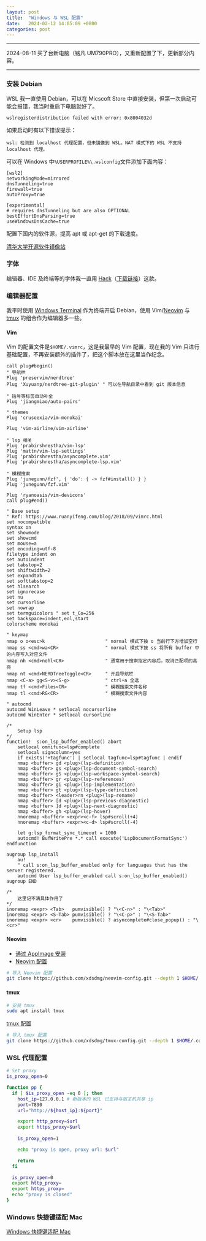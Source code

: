 ```yaml
---
layout: post
title:  "Windows 与 WSL 配置"
date:   2024-02-12 14:05:09 +0800
categories: post
---
```


---

2024-08-11 买了台新电脑（铭凡 UM790PRO），又重新配置了下，更新部分内容。

---

### 安装 Debian

WSL 我一直使用 Debian，可以在 Micscoft Store 中直接安装，但第一次启动可能会报错，我当时重启下电脑就好了。

```
wslregisterdistribution failed with error: 0x8004032d
```

如果启动时有以下错误提示：

```
wsl: 检测到 localhost 代理配置，但未镜像到 WSL。NAT 模式下的 WSL 不支持 localhost 代理。
```

可以在 Windows 中`%USERPROFILE%\.wslconfig`文件添加下面内容：

```
[wsl2]
networkingMode=mirrored
dnsTunneling=true
firewall=true
autoProxy=true

[experimental]
# requires dnsTunneling but are also OPTIONAL
bestEffortDnsParsing=true
useWindowsDnsCache=true
```

配置下国内的软件源，提高 apt 或 apt-get 的下载速度。

[清华大学开源软件镜像站](https://mirrors.tuna.tsinghua.edu.cn/help/debian/)

### 字体

编辑器、IDE 及终端等的字体我一直用 [Hack](https://github.com/source-foundry/Hack)（[下载链接](https://github.com/ryanoasis/nerd-fonts/releases/download/v3.2.1/Hack.zip)）这款。

### 编辑器配置

我平时使用 [Windows Terminal](https://github.com/microsoft/terminal) 作为终端开启 Debian，使用 Vim/[Neovim](https://neovim.io/) 与 [tmux](https://github.com/tmux/tmux/wiki) 的组合作为编辑器多一些。

#### Vim

Vim 的配置文件是`$HOME/.vimrc`，这是我最早的 Vim 配置，现在我的 Vim 只进行基础配置，不再安装额外的插件了，把这个脚本放在这里当作纪念。

``` vim
call plug#begin()
" 导航栏
Plug 'preservim/nerdtree'
Plug 'Xuyuanp/nerdtree-git-plugin' " 可以在导航目录中看到 git 版本信息

" 括号等标签自动补全
Plug 'jiangmiao/auto-pairs'

" themes
Plug 'crusoexia/vim-monokai'

Plug 'vim-airline/vim-airline'

" lsp 相关
Plug 'prabirshrestha/vim-lsp'
Plug 'mattn/vim-lsp-settings'
Plug 'prabirshrestha/asyncomplete.vim'
Plug 'prabirshrestha/asyncomplete-lsp.vim'

" 模糊搜索
Plug 'junegunn/fzf', { 'do': { -> fzf#install() } }
Plug 'junegunn/fzf.vim'

Plug 'ryanoasis/vim-devicons'
call plug#end()

" Base setup
" Ref: https://www.ruanyifeng.com/blog/2018/09/vimrc.html  
set nocompatible
syntax on
set showmode
set showcmd
set mouse=a
set encoding=utf-8
filetype indent on
set autoindent
set tabstop=2
set shiftwidth=2
set expandtab
set softtabstop=2
set hlsearch
set ignorecase
set nu
set cursorline
set nowrap
set termguicolors " set t_Co=256
set backspace=indent,eol,start
colorscheme monokai

" keymap
nmap o o<esc>k                      " normal 模式下按 o 当前行下方增加空行
nmap ss <cmd>wa<CR>                 " normal 模式下按 ss 将所有 buffer 中的内容写入对应文件
nmap nh <cmd>nohl<CR>               " 通常用于搜索指定内容后，取消匹配项的高亮
nmap nt <cmd>NERDTreeToggle<CR>     " 开启导航栏
nmap <C-a> gg<S-v><S-g>             " ctrl+a 全选
nmap tf <cmd>Files<CR>              " 模糊搜索文件名称
nmap tl <cmd>RG<CR>                 " 模糊搜索文件内容

" autocmd
autocmd WinLeave * setlocal nocursorline
autocmd WinEnter * setlocal cursorline

/*
    Setup lsp
*/
function!  s:on_lsp_buffer_enabled() abort
    setlocal omnifunc=lsp#complete
    setlocal signcolumn=yes
    if exists('+tagfunc') | setlocal tagfunc=lsp#tagfunc | endif
    nmap <buffer> gd <plug>(lsp-definition)
    nmap <buffer> gs <plug>(lsp-document-symbol-search)
    nmap <buffer> gS <plug>(lsp-workspace-symbol-search)
    nmap <buffer> gr <plug>(lsp-references)
    nmap <buffer> gi <plug>(lsp-implementation)
    nmap <buffer> gt <plug>(lsp-type-definition)
    nmap <buffer> <leader>rn <plug>(lsp-rename)
    nmap <buffer> [d <plug>(lsp-previous-diagnostic)
    nmap <buffer> ]d <plug>(lsp-next-diagnostic)
    nmap <buffer> gh <plug>(lsp-hover)
    nnoremap <buffer> <expr><c-f> lsp#scroll(+4)
    nnoremap <buffer> <expr><c-d> lsp#scroll(-4)

    let g:lsp_format_sync_timeout = 1000
    autocmd! BufWritePre *.* call execute('LspDocumentFormatSync')
endfunction

augroup lsp_install
    au!
    " call s:on_lsp_buffer_enabled only for languages that has the server registered.
    autocmd User lsp_buffer_enabled call s:on_lsp_buffer_enabled()
augroup END

/*
    这里记不清具体作用了
*/
inoremap <expr> <Tab>   pumvisible() ? "\<C-n>" : "\<Tab>"
inoremap <expr> <S-Tab> pumvisible() ? "\<C-p>" : "\<S-Tab>"
inoremap <expr> <cr>    pumvisible() ? asyncomplete#close_popup() : "\<cr>"
```

#### Neovim

- [通过 AppImage 安装](https://github.com/neovim/neovim/blob/master/INSTALL.md#appimage-universal-linux-package)
- [Neovim 配置](https://github.com/xdsdmg/neovim-config)

``` bash
# 导入 Neovim 配置
git clone https://github.com/xdsdmg/neovim-config.git --depth 1 $HOME/.config/nvim
```

#### tmux

``` bash
# 安装 tmux
sudo apt install tmux
```

[tmux 配置](https://github.com/xdsdmg/tmux-config)

``` bash
# 导入 tmux 配置
git clone https://github.com/xdsdmg/tmux-config.git --depth 1 $HOME/.config/tmux
```

### WSL 代理配置

``` bash
# Set proxy
is_proxy_open=0

function pp {
  if [ $is_proxy_open -eq 0 ]; then
    host_ip=127.0.0.1 # 新版本的 WSL 已支持与宿主机共享 ip
    port=7890
    url="http://${host_ip}:${port}"

    export http_proxy=$url
    export https_proxy=$url
    
    is_proxy_open=1

    echo "proxy is open, proxy url: $url"

    return
  fi

  is_proxy_open=0
  export http_proxy=
  export https_proxy=
  echo "proxy is closed"
}
```

### Windows 快捷键适配 Mac

[Windows 快捷键适配 Mac](https://juejin.cn/post/7162921939198017567)
